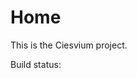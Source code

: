 # Home

This is the Ciesvium project.

Build status:

<script type="text/javascript" src="https://beast.cs.st-andrews.ac.uk/teamcity/externalStatus.html?buildTypeId=Ciesvium_Base&js=1&withCss=true"></script>
